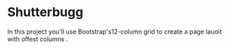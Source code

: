 # Shutterbugg

In this project you'll use Bootstrap's12-column grid to create a page lauoit with offest columns .

